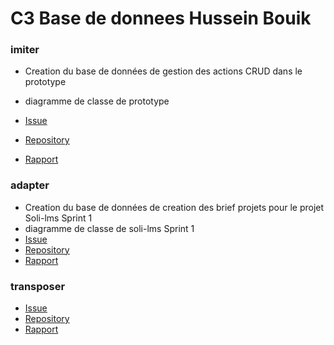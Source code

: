 # C3 Base de donnees Hussein Bouik

### imiter
  
   -  Creation du base de données de gestion des actions CRUD dans le prototype
   -  diagramme de classe de prototype 

   - [Issue](https://github.com/labs-web/prototype/issues/191)
   - [Repository](https://github.com/labs-web/prototype)
   - [Rapport](https://labs-web.github.io/prototype/documentation/authorization/)

### adapter

   -   Creation du base de données de creation des brief projets pour le projet Soli-lms Sprint 1
   -  diagramme de classe de soli-lms Sprint 1
   - [Issue]()
   - [Repository]()
   - [Rapport]()
  
### transposer
 
   - [Issue]()
   - [Repository]()
   - [Rapport]()
